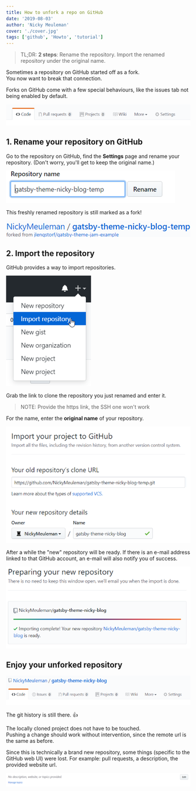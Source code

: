 ```yaml
---
title: How to unfork a repo on GitHub
date: '2019-08-03'
author: 'Nicky Meuleman'
cover: './cover.jpg'
tags: ['github', 'Howto', 'tutorial']
---
```


> TL;DR: **2 steps**: Rename the repository. Import the renamed repository under the original name.

Sometimes a repository on GitHub started off as a fork.  
You now want to break that connection.

Forks on GitHub come with a few special behaviours, like the issues tab not being enabled by default.

![no issue tab](no-issue-tab.png)

## 1. Rename your repository on GitHub

Go to the repository on GitHub, find the **Settings** page and rename your repository. (Don't worry, you'll get to keep the original name.)

![rename your repository on Github](rename.png)

This freshly renamed repository is still marked as a fork!

![repository marked as a fork](repo-marked-fork.png)

## 2. Import the repository

GitHub provides a way to import repositories.

![import repository feature](import-repo.png)

Grab the link to clone the repository you just renamed and enter it.

> NOTE: Provide the https link, the SSH one won't work

For the name, enter the **original name** of your repository.

![import screen](import-with-original-name.png)

After a while the "new" repository will be ready.
If there is an e-mail address linked to that GitHub account, an e-mail will also notify you of success.

![Successfully imported the repository](completed-import.png)

## Enjoy your unforked repository

![unforked repository](unforked-repo.png)

The git history is still there. 👍

The locally cloned project does not have to be touched.  
Pushing a change should work without intervention, since the remote url is the same as before.

Since this is technically a brand new repository, some things (specific to the GitHub web UI) were lost.
For example: pull requests, a description, the provided website url.

![an empty header for a description and website](empty-description.png)
